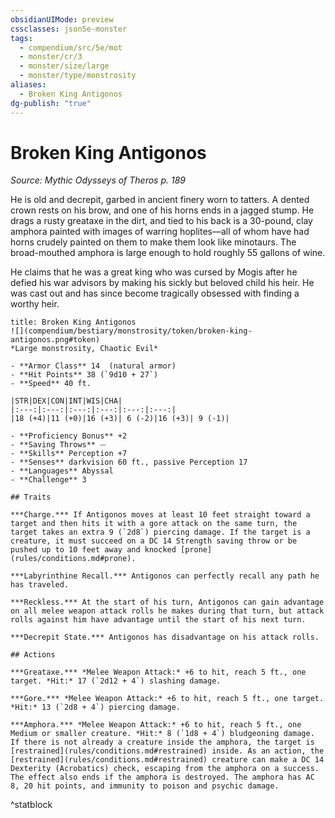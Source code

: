 ```yaml
---
obsidianUIMode: preview
cssclasses: json5e-monster
tags:
  - compendium/src/5e/mot
  - monster/cr/3
  - monster/size/large
  - monster/type/monstrosity
aliases:
  - Broken King Antigonos
dg-publish: "true"
---
```

# Broken King Antigonos
*Source: Mythic Odysseys of Theros p. 189*  

He is old and decrepit, garbed in ancient finery worn to tatters. A dented crown rests on his brow, and one of his horns ends in a jagged stump. He drags a rusty greataxe in the dirt, and tied to his back is a 30-pound, clay amphora painted with images of warring hoplites—all of whom have had horns crudely painted on them to make them look like minotaurs. The broad-mouthed amphora is large enough to hold roughly 55 gallons of wine.

He claims that he was a great king who was cursed by Mogis after he defied his war advisors by making his sickly but beloved child his heir. He was cast out and has since become tragically obsessed with finding a worthy heir.

```ad-statblock
title: Broken King Antigonos
![](compendium/bestiary/monstrosity/token/broken-king-antigonos.png#token)
*Large monstrosity, Chaotic Evil*

- **Armor Class** 14  (natural armor)
- **Hit Points** 38 (`9d10 + 27`)
- **Speed** 40 ft.

|STR|DEX|CON|INT|WIS|CHA|
|:---:|:---:|:---:|:---:|:---:|:---:|
|18 (+4)|11 (+0)|16 (+3)| 6 (-2)|16 (+3)| 9 (-1)|

- **Proficiency Bonus** +2
- **Saving Throws** ⏤
- **Skills** Perception +7
- **Senses** darkvision 60 ft., passive Perception 17
- **Languages** Abyssal
- **Challenge** 3

## Traits

***Charge.*** If Antigonos moves at least 10 feet straight toward a target and then hits it with a gore attack on the same turn, the target takes an extra 9 (`2d8`) piercing damage. If the target is a creature, it must succeed on a DC 14 Strength saving throw or be pushed up to 10 feet away and knocked [prone](rules/conditions.md#prone).

***Labyrinthine Recall.*** Antigonos can perfectly recall any path he has traveled.

***Reckless.*** At the start of his turn, Antigonos can gain advantage on all melee weapon attack rolls he makes during that turn, but attack rolls against him have advantage until the start of his next turn.

***Decrepit State.*** Antigonos has disadvantage on his attack rolls.

## Actions

***Greataxe.*** *Melee Weapon Attack:* +6 to hit, reach 5 ft., one target. *Hit:* 17 (`2d12 + 4`) slashing damage.

***Gore.*** *Melee Weapon Attack:* +6 to hit, reach 5 ft., one target. *Hit:* 13 (`2d8 + 4`) piercing damage.

***Amphora.*** *Melee Weapon Attack:* +6 to hit, reach 5 ft., one Medium or smaller creature. *Hit:* 8 (`1d8 + 4`) bludgeoning damage. If there is not already a creature inside the amphora, the target is [restrained](rules/conditions.md#restrained) inside. As an action, the [restrained](rules/conditions.md#restrained) creature can make a DC 14 Dexterity (Acrobatics) check, escaping from the amphora on a success. The effect also ends if the amphora is destroyed. The amphora has AC 8, 20 hit points, and immunity to poison and psychic damage.
```
^statblock